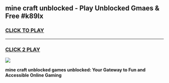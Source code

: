 
## mine craft unblocked - Play Unblocked Gmaes & Free #k89lx
<h3>
<a href="https://news.freeplayer.one?title=mine_craft_unblocked&ref=26F">CLICK TO PLAY</a></h3>
<hr>

<h3>
<a href="https://news.freeplayer.one?title=mine_craft_unblocked&ref=26F">CLICK 2 PLAY</a>
  
</h3>

<a href="https://news.freeplayer.one?title=mine_craft_unblocked&ref=26F/"><img src="https://clearcache.store/games.png"></a>


**mine craft unblocked games unblocked: Your Gateway to Fun and Accessible Online Gaming**
